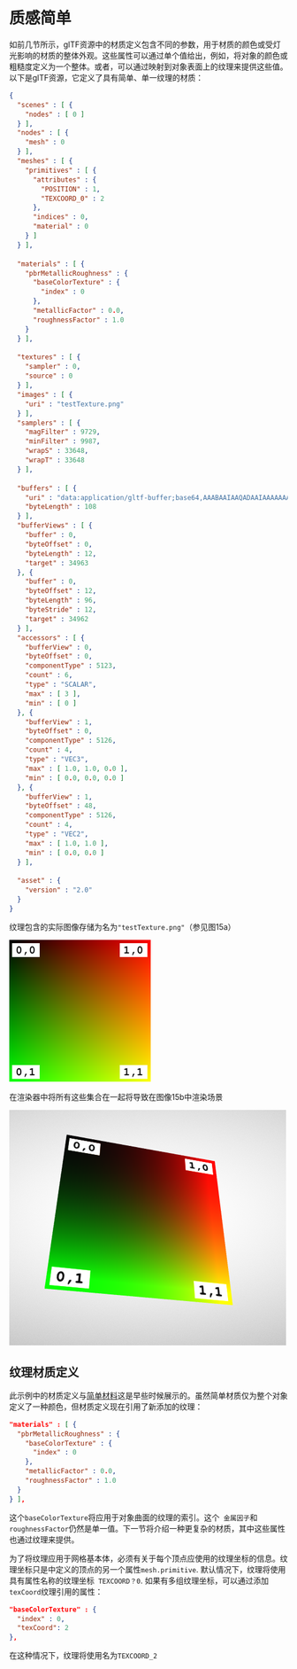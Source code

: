 # 质感简单

如前几节所示，glTF资源中的材质定义包含不同的参数，用于材质的颜色或受灯光影响的材质的整体外观。这些属性可以通过单个值给出，例如，将对象的颜色或粗糙度定义为一个整体。或者，可以通过映射到对象表面上的纹理来提供这些值。以下是glTF资源，它定义了具有简单、单一纹理的材质：

```json
{
  "scenes" : [ {
    "nodes" : [ 0 ]
  } ],
  "nodes" : [ {
    "mesh" : 0
  } ],
  "meshes" : [ {
    "primitives" : [ {
      "attributes" : {
        "POSITION" : 1,
        "TEXCOORD_0" : 2
      },
      "indices" : 0,
      "material" : 0
    } ]
  } ],

  "materials" : [ {
    "pbrMetallicRoughness" : {
      "baseColorTexture" : {
        "index" : 0
      },
      "metallicFactor" : 0.0,
      "roughnessFactor" : 1.0
    }
  } ],

  "textures" : [ {
    "sampler" : 0,
    "source" : 0
  } ],
  "images" : [ {
    "uri" : "testTexture.png"
  } ],
  "samplers" : [ {
    "magFilter" : 9729,
    "minFilter" : 9987,
    "wrapS" : 33648,
    "wrapT" : 33648
  } ],

  "buffers" : [ {
    "uri" : "data:application/gltf-buffer;base64,AAABAAIAAQADAAIAAAAAAAAAAAAAAAAAAACAPwAAAAAAAAAAAAAAAAAAgD8AAAAAAACAPwAAgD8AAAAAAAAAAAAAgD8AAAAAAACAPwAAgD8AAAAAAAAAAAAAAAAAAAAAAACAPwAAAAAAAAAA",
    "byteLength" : 108
  } ],
  "bufferViews" : [ {
    "buffer" : 0,
    "byteOffset" : 0,
    "byteLength" : 12,
    "target" : 34963
  }, {
    "buffer" : 0,
    "byteOffset" : 12,
    "byteLength" : 96,
    "byteStride" : 12,
    "target" : 34962
  } ],
  "accessors" : [ {
    "bufferView" : 0,
    "byteOffset" : 0,
    "componentType" : 5123,
    "count" : 6,
    "type" : "SCALAR",
    "max" : [ 3 ],
    "min" : [ 0 ]
  }, {
    "bufferView" : 1,
    "byteOffset" : 0,
    "componentType" : 5126,
    "count" : 4,
    "type" : "VEC3",
    "max" : [ 1.0, 1.0, 0.0 ],
    "min" : [ 0.0, 0.0, 0.0 ]
  }, {
    "bufferView" : 1,
    "byteOffset" : 48,
    "componentType" : 5126,
    "count" : 4,
    "type" : "VEC2",
    "max" : [ 1.0, 1.0 ],
    "min" : [ 0.0, 0.0 ]
  } ],

  "asset" : {
    "version" : "2.0"
  }
}

```

纹理包含的实际图像存储为名为`"testTexture.png"`（参见图15a）

![](images/testTexture.png)

在渲染器中将所有这些集合在一起将导致在图像15b中渲染场景

![](images/simpleTexture.png)

## 纹理材质定义

此示例中的材质定义与[简单材料](https://github.com/KhronosGroup/glTF-Tutorials/blob/master/gltfTutorial/gltfTutorial_011_SimpleMaterial.md)这是早些时候展示的。虽然简单材质仅为整个对象定义了一种颜色，但材质定义现在引用了新添加的纹理：

```json
"materials" : [ {
  "pbrMetallicRoughness" : {
    "baseColorTexture" : {
      "index" : 0
    },
    "metallicFactor" : 0.0,
    "roughnessFactor" : 1.0
  }
} ],
```

这个`baseColorTexture`将应用于对象曲面的纹理的索引。这个` 金属因子`和`roughnessFactor`仍然是单一值。下一节将介绍一种更复杂的材质，其中这些属性也通过纹理来提供。

为了将纹理应用于网格基本体，必须有关于每个顶点应使用的纹理坐标的信息。纹理坐标只是中定义的顶点的另一个属性`mesh.primitive`. 默认情况下，纹理将使用具有属性名称的纹理坐标` TEXCOORD？0`. 如果有多组纹理坐标，可以通过添加`texCoord`纹理引用的属性：

```json
"baseColorTexture" : {
  "index" : 0,
  "texCoord": 2  
},
```

在这种情况下，纹理将使用名为`TEXCOORD_2` 